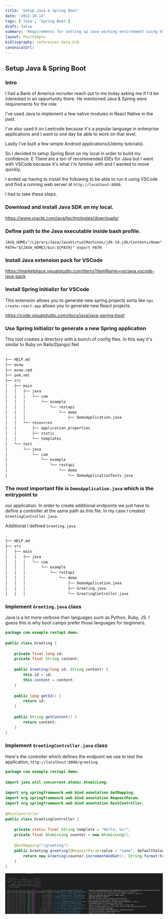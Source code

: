 ```yaml
---
title: 'Setup Java & Spring Boot'
date: '2022-10-14'
tags: ['Java', 'Spring Boot']
draft: false
summary: 'Requirements for setting up Java working environment using VSCode'
layout: PostSimple
bibliography: references-data.bib
canonicalUrl:
---
```


## Setup Java & Spring Boot

### Intro

I had a Bank of America recruiter reach out to me today asking me if I'd be
interested in an opportunity there. He mentioned Java & Spring were requirements
for the role.

I've used Java to implement a few native modules in React Native in the past.

I've also used it on Leetcode because it's a popular language
in enterprise applications and I want to one day be able to work on
that level.

Lastly I've built a few simple Android applications(Udemy tutorials).

So I decided to setup Spring Boot on my local in order to build my confidence.
E
There are a ton of recommended IDEs for Java but I went with VSCode because it's
what I'm familiar with and I wanted to move quickly.

I ended up having to install the following to be able to run it using VSCode
and find a running web server at `http://localhost:8080`.

I had to take these steps.

### Download and install Java SDK on my local.

https://www.oracle.com/java/technologies/downloads/

### Define path to the Java executable inside bash profile.

`JAVA_HOME="/Library/Java/JavaVirtualMachines/jdk-19.jdk/Contents/Home" PATH="${JAVA_HOME}/bin:${PATH}" export PATH`

### Install Java extension pack for VSCode

https://marketplace.visualstudio.com/items?itemName=vscjava.vscode-java-pack

### Install Spring Initializr for VSCode

This extension allows you to generate new spring projects sorta like
`npx create-react-app` allows you to generate new React projects.

https://code.visualstudio.com/docs/java/java-spring-boot

### Use Spring Initializr to generate a new Spring application

This tool creates a directory with a bunch of config files. In this way
it's similar to Ruby on Rails/Django/.Net

```bash
.
├── HELP.md
├── mvnw
├── mvnw.cmd
├── pom.xml
├── src
│   ├── main
│   │   ├── java
│   │   │   └── com
│   │   │       └── example
│   │   │           └── restapi
│   │   │               └── demo
│   │   │                   ├── DemoApplication.java
│   │   └── resources
│   │       ├── application.properties
│   │       ├── static
│   │       └── templates
│   └── test
│       └── java
│           └── com
│               └── example
│                   └── restapi
│                       └── demo
│                           └── DemoApplicationTests.java
```

### The most important file is `DemoApplication.java` which is the entrypoint to

our application.
In order to create additional endpoints we just have to define a controller at
the same path as this file. In my case I created `GreetingController.java`.

Additional I defined `Greeting.java`

```bash
.
├── HELP.md
├── src
│   ├── main
│   │   ├── java
│   │   │   └── com
│   │   │       └── example
│   │   │           └── restapi
│   │   │               └── demo
│   │   │                   ├── DemoApplication.java
│   │   │                   ├── Greeting.java
│   │   │                   └── GreetingController.java
```

### Implement `Greeting.java` class

Java is a lot more verbose than languages such as Python, Ruby, JS. I guess this
is why boot camps prefer those languages for beginners.

```java
package com.example.restapi.demo;

public class Greeting {

	private final long id;
	private final String content;

	public Greeting(long id, String content) {
		this.id = id;
		this.content = content;
	}

	public long getId() {
		return id;
	}

	public String getContent() {
		return content;
	}
}

```

### Implement `GreetingController.java` class

Here's the controller which defines the endpoint we use to test the application,
`http://localhost:8080/greeting`.

```java
package com.example.restapi.demo;

import java.util.concurrent.atomic.AtomicLong;

import org.springframework.web.bind.annotation.GetMapping;
import org.springframework.web.bind.annotation.RequestParam;
import org.springframework.web.bind.annotation.RestController;

@RestController
public class GreetingController {

	private static final String template = "Hello, %s!";
	private final AtomicLong counter = new AtomicLong();

	@GetMapping("/greeting")
	public Greeting greeting(@RequestParam(value = "name", defaultValue = "World") String name) {
		return new Greeting(counter.incrementAndGet(), String.format(template, name));
	}
}

```

![Spring](../../public/static/images/spring.png)
